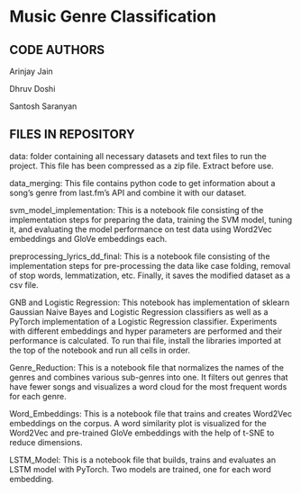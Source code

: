 # Music Genre Classification

## CODE AUTHORS
Arinjay Jain

Dhruv Doshi

Santosh Saranyan

## FILES IN REPOSITORY
data: folder containing all necessary datasets and text files to run the project. This file has been compressed as a zip file. Extract before use.

data_merging: This file contains python code to get information about a song’s genre from last.fm’s API and combine it with our dataset.

svm_model_implementation: This is a notebook file consisting of the implementation steps for preparing the data, training the SVM model, tuning it, and evaluating the model performance on test data using Word2Vec embeddings and GloVe embeddings each.

preprocessing_lyrics_dd_final: This is a notebook file consisting of the implementation steps for pre-processing the data like case folding, removal of stop words, lemmatization, etc. Finally, it saves the modified dataset as a csv file.

GNB and Logistic Regression: This notebook has implementation of sklearn Gaussian Naive Bayes and Logistic Regression classifiers as well as a PyTorch implementation of a Logistic Regression classifier. Experiments with different embeddings and hyper parameters are performed and their performance is calculated. To run thai file, install the libraries imported at the top of the notebook and run all cells in order.

Genre_Reduction: This is a notebook file that normalizes the names of the genres and combines various sub-genres into one. It filters out genres that have fewer songs and visualizes a word cloud for the most frequent words for each genre.

Word_Embeddings: This is a notebook file that trains and creates Word2Vec embeddings on the corpus. A word similarity plot is visualized for the Word2Vec and pre-trained GloVe embeddings with the help of t-SNE to reduce dimensions.

LSTM_Model: This is a notebook file that builds, trains and evaluates an LSTM model with PyTorch. Two models are trained, one for each word embedding.
